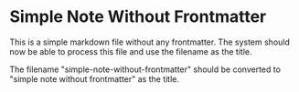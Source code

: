 # Simple Note Without Frontmatter

This is a simple markdown file without any frontmatter. The system should now be able to process this file and use the filename as the title.

The filename "simple-note-without-frontmatter" should be converted to "simple note without frontmatter" as the title.
